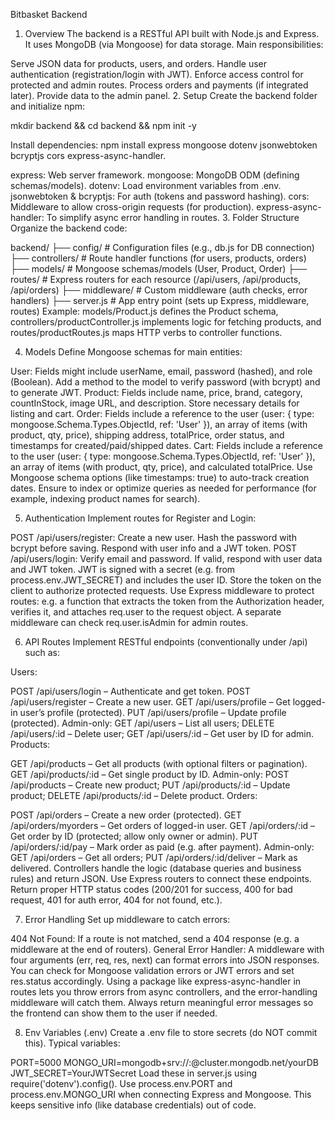 Bitbasket Backend
1. Overview
The backend is a RESTful API built with Node.js and Express. It uses MongoDB (via Mongoose) for data storage. Main responsibilities:

Serve JSON data for products, users, and orders.
Handle user authentication (registration/login with JWT).
Enforce access control for protected and admin routes.
Process orders and payments (if integrated later).
Provide data to the admin panel.
2. Setup
Create the backend folder and initialize npm:

mkdir backend && cd backend && npm init -y

Install dependencies: npm install express mongoose dotenv jsonwebtoken bcryptjs cors express-async-handler.

express: Web server framework.
mongoose: MongoDB ODM (defining schemas/models).
dotenv: Load environment variables from .env.
jsonwebtoken & bcryptjs: For auth (tokens and password hashing).
cors: Middleware to allow cross-origin requests (for production).
express-async-handler: To simplify async error handling in routes.
3. Folder Structure
Organize the backend code:

backend/
├── config/        # Configuration files (e.g., db.js for DB connection)
├── controllers/   # Route handler functions (for users, products, orders)
├── models/        # Mongoose schemas/models (User, Product, Order)
├── routes/        # Express routers for each resource (/api/users, /api/products, /api/orders)
├── middleware/    # Custom middleware (auth checks, error handlers)
├── server.js      # App entry point (sets up Express, middleware, routes)
Example: models/Product.js defines the Product schema, controllers/productController.js implements logic for fetching products, and routes/productRoutes.js maps HTTP verbs to controller functions.

4. Models
Define Mongoose schemas for main entities:

User: Fields might include userName, email, password (hashed), and role (Boolean). Add a method to the model to verify password (with bcrypt) and to generate JWT.
Product: Fields include name, price, brand, category, countInStock, image URL, and description. Store necessary details for listing and cart.
Order: Fields include a reference to the user (user: { type: mongoose.Schema.Types.ObjectId, ref: 'User' }), an array of items (with product, qty, price), shipping address, totalPrice, order status, and timestamps for created/paid/shipped dates.
Cart: Fields include a reference to the user (user: { type: mongoose.Schema.Types.ObjectId, ref: 'User' }), an array of items (with product, qty, price), and calculated totalPrice.
Use Mongoose schema options (like timestamps: true) to auto-track creation dates. Ensure to index or optimize queries as needed for performance (for example, indexing product names for search).

5. Authentication
Implement routes for Register and Login:

POST /api/users/register: Create a new user. Hash the password with bcrypt before saving. Respond with user info and a JWT token.
POST /api/users/login: Verify email and password. If valid, respond with user data and JWT token.
JWT is signed with a secret (e.g. from process.env.JWT_SECRET) and includes the user ID. Store the token on the client to authorize protected requests. Use Express middleware to protect routes: e.g. a function that extracts the token from the Authorization header, verifies it, and attaches req.user to the request object. A separate middleware can check req.user.isAdmin for admin routes.

6. API Routes
Implement RESTful endpoints (conventionally under /api) such as:

Users:

POST /api/users/login – Authenticate and get token.
POST /api/users/register – Create a new user.
GET /api/users/profile – Get logged-in user’s profile (protected).
PUT /api/users/profile – Update profile (protected).
Admin-only: GET /api/users – List all users; DELETE /api/users/:id – Delete user; GET /api/users/:id – Get user by ID for admin.
Products:

GET /api/products – Get all products (with optional filters or pagination).
GET /api/products/:id – Get single product by ID.
Admin-only: POST /api/products – Create new product; PUT /api/products/:id – Update product; DELETE /api/products/:id – Delete product.
Orders:

POST /api/orders – Create a new order (protected).
GET /api/orders/myorders – Get orders of logged-in user.
GET /api/orders/:id – Get order by ID (protected; allow only owner or admin).
PUT /api/orders/:id/pay – Mark order as paid (e.g. after payment).
Admin-only: GET /api/orders – Get all orders; PUT /api/orders/:id/deliver – Mark as delivered.
Controllers handle the logic (database queries and business rules) and return JSON. Use Express routers to connect these endpoints. Return proper HTTP status codes (200/201 for success, 400 for bad request, 401 for auth error, 404 for not found, etc.).

7. Error Handling
Set up middleware to catch errors:

404 Not Found: If a route is not matched, send a 404 response (e.g. a middleware at the end of routers).
General Error Handler: A middleware with four arguments (err, req, res, next) can format errors into JSON responses. You can check for Mongoose validation errors or JWT errors and set res.status accordingly.
Using a package like express-async-handler in routes lets you throw errors from async controllers, and the error-handling middleware will catch them. Always return meaningful error messages so the frontend can show them to the user if needed.

8. Env Variables (.env)
Create a .env file to store secrets (do NOT commit this). Typical variables:

PORT=5000
MONGO_URI=mongodb+srv://<user>:<pass>@cluster.mongodb.net/yourDB
JWT_SECRET=YourJWTSecret
Load these in server.js using require('dotenv').config(). Use process.env.PORT and process.env.MONGO_URI when connecting Express and Mongoose. This keeps sensitive info (like database credentials) out of code.
